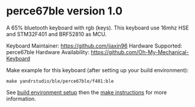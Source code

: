 perce67ble version 1.0
===

A 65% bluetooth keyboard with rgb (keys).
This keyboard use 16mhz HSE and STM32F401 and BRF52810 as MCU.

Keyboard Maintainer: https://github.com/jiaxin96
Hardware Supported: perce67ble
Hardware Availability: https://github.com/Oh-My-Mechanical-Keyboard 

Make example for this keyboard (after setting up your build environment):

    make yandrstudio/ble/perce67ble/f401:ble

See [build environment setup](https://docs.qmk.fm/#/getting_started_build_tools) then the [make instructions](https://docs.qmk.fm/#/getting_started_make_guide) for more information.

